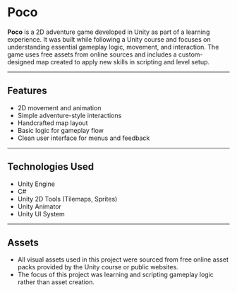 # Poco

**Poco** is a 2D adventure game developed in Unity as part of a learning experience. It was built while following a Unity course and focuses on understanding essential gameplay logic, movement, and interaction. The game uses free assets from online sources and includes a custom-designed map created to apply new skills in scripting and level setup.

---

## Features

- 2D movement and animation  
- Simple adventure-style interactions  
- Handcrafted map layout  
- Basic logic for gameplay flow  
- Clean user interface for menus and feedback

---

## Technologies Used

- Unity Engine
- C#  
- Unity 2D Tools (Tilemaps, Sprites)  
- Unity Animator  
- Unity UI System

---

## Assets

- All visual assets used in this project were sourced from free online asset packs provided by the Unity course or public websites.  
- The focus of this project was learning and scripting gameplay logic rather than asset creation.
